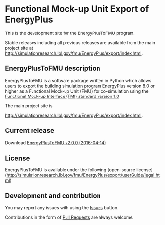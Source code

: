 # Functional Mock-up Unit Export of EnergyPlus

This is the development site for the EnergyPlusToFMU program.

Stable releases including all previous releases are available from the main project site
at http://simulationresearch.lbl.gov/fmu/EnergyPlus/export/index.html.

## EnergyPlusToFMU description

EnergyPlusToFMU is a software package written in Python which allows users to export the building simulation program EnergyPlus version 8.0 or higher as a Functional Mock-up Unit (FMU) for co-simulation using the [Functional Mock-up Interface (FMI) standard version 1.0](https://www.fmi-standard.org)

The main project site is

http://simulationresearch.lbl.gov/fmu/EnergyPlus/export/index.html.

## Current release

Download [EnergyPlusToFMU v2.0.0 (2016-04-14)](https://github.com/lbl-srg/energyplustofmu/releases/download/v2.0.0/EnergyPlusToFMU-v2.0.0.zip)

## License

EnergyPlusToFMU is available under the following [open-source license] (http://simulationresearch.lbl.gov/fmu/EnergyPlus/export/userGuide/legal.html)


## Development and contribution
You may report any issues with using the [Issues](https://github.com/lbl-srg/energyplustofmu/issues) button.

Contributions in the form of [Pull Requests](https://github.com/lbl-srg/energyplustofmu/pulls) are always welcome.
